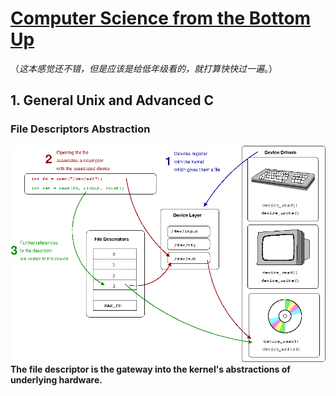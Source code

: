 # [Computer Science from the Bottom Up](https://www.bottomupcs.com/index.xhtml)

（*这本感觉还不错，但是应该是给低年级看的，就打算快快过一遍*。）

## 1. General Unix and Advanced C

### File Descriptors Abstraction

![](assets/1_3_file_descriptors.png)   
**The file descriptor is the gateway into the kernel's abstractions of underlying hardware.**




